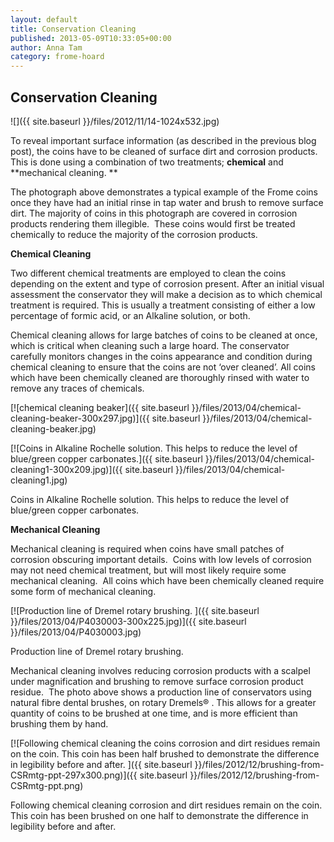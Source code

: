 ```yaml
---
layout: default
title: Conservation Cleaning
published: 2013-05-09T10:33:05+00:00
author: Anna Tam
category: frome-hoard
---
```


Conservation Cleaning
---------------------

![]({{ site.baseurl }}/files/2012/11/14-1024x532.jpg)

To reveal important surface information (as described in the previous blog post), the coins have to be cleaned of surface dirt and corrosion products. This is done using a combination of two treatments; **chemical** and **mechanical cleaning. **

The photograph above demonstrates a typical example of the Frome coins once they have had an initial rinse in tap water and brush to remove surface dirt. The majority of coins in this photograph are covered in corrosion products rendering them illegible.  These coins would first be treated chemically to reduce the majority of the corrosion products.

**Chemical Cleaning**

Two different chemical treatments are employed to clean the coins depending on the extent and type of corrosion present. After an initial visual assessment the conservator they will make a decision as to which chemical treatment is required. This is usually a treatment consisting of either a low percentage of formic acid, or an Alkaline solution, or both.

Chemical cleaning allows for large batches of coins to be cleaned at once, which is critical when cleaning such a large hoard. The conservator carefully monitors changes in the coins appearance and condition during chemical cleaning to ensure that the coins are not ‘over cleaned’. All coins which have been chemically cleaned are thoroughly rinsed with water to remove any traces of chemicals.

[![chemical cleaning beaker]({{ site.baseurl }}/files/2013/04/chemical-cleaning-beaker-300x297.jpg)]({{ site.baseurl }}/files/2013/04/chemical-cleaning-beaker.jpg)

[![Coins in Alkaline Rochelle solution. This helps to reduce the level of blue/green copper carbonates.]({{ site.baseurl }}/files/2013/04/chemical-cleaning1-300x209.jpg)]({{ site.baseurl }}/files/2013/04/chemical-cleaning1.jpg)

Coins in Alkaline Rochelle solution. This helps to reduce the level of blue/green copper carbonates.

**Mechanical Cleaning**

Mechanical cleaning is required when coins have small patches of corrosion obscuring important details.  Coins with low levels of corrosion may not need chemical treatment, but will most likely require some mechanical cleaning.  All coins which have been chemically cleaned require some form of mechanical cleaning.

[![Production line of Dremel rotary brushing. ]({{ site.baseurl }}/files/2013/04/P4030003-300x225.jpg)]({{ site.baseurl }}/files/2013/04/P4030003.jpg)

Production line of Dremel rotary brushing.

Mechanical cleaning involves reducing corrosion products with a scalpel under magnification and brushing to remove surface corrosion product residue.  The photo above shows a production line of conservators using natural fibre dental brushes, on rotary Dremels® . This allows for a greater quantity of coins to be brushed at one time, and is more efficient than brushing them by hand.

[![Following chemical cleaning the coins corrosion and dirt residues remain on the coin. This coin has been half brushed to demonstrate the difference in legibility before and after. ]({{ site.baseurl }}/files/2012/12/brushing-from-CSRmtg-ppt-297x300.png)]({{ site.baseurl }}/files/2012/12/brushing-from-CSRmtg-ppt.png)

Following chemical cleaning corrosion and dirt residues remain on the coin. This coin has been brushed on one half to demonstrate the difference in legibility before and after.